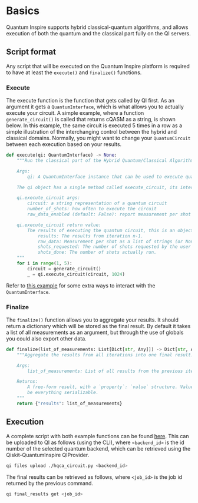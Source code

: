 # Basics

Quantum Inspire supports hybrid classical-quantum algorithms, and allows execution of both the quantum and the classical part fully on the QI servers.

## Script format

Any script that will be executed on the Quantum Inspire platform is required to have at least the `execute()` and `finalize()` functions.

### Execute

The execute function is the function that gets called by QI first. As an argument it gets a `QuantumInterface`, which is what allows you to actually execute your circuit. A simple example, where a function `generate_circuit()` is called that returns cQASM as a string, is shown below. In this example, the same circuit is executed 5 times in a row as a simple illustration of the interchanging control between the hybrid and classical domains. Normally, you might want to change your `QuantumCircuit` between each execution based on your results.

```python
def execute(qi: QuantumInterface) -> None:
    """Run the classical part of the Hybrid Quantum/Classical Algorithm.

    Args:
        qi: A QuantumInterface instance that can be used to execute quantum circuits

    The qi object has a single method called execute_circuit, its interface is described below:

    qi.execute_circuit args:
        circuit: a string representation of a quantum circuit
        number_of_shots: how often to execute the circuit
        raw_data_enabled (default: False): report measurement per shot (if supported by backend type)

    qi.execute_circuit return value:
        The results of executing the quantum circuit, this is an object with the following attributes
            results: The results from iteration n-1.
            raw_data: Measurement per shot as a list of strings (or None if disabled).
            shots_requested: The number of shots requested by the user for the previous iteration.
            shots_done: The number of shots actually run.
    """
    for i in range(1, 5):
        circuit = generate_circuit()
        _ = qi.execute_circuit(circuit, 1024)
```

Refer to [this example](./hqca_circuit.py) for some extra ways to interact with the `QuantumInterface`.

### Finalize

The `finalize()` function allows you to aggregate your results. It should return a dictionary which will be stored as the final result. By default it takes a list of all measurements as an argument, but through the use of globals you could also export other data.

```python
def finalize(list_of_measurements: List[Dict[str, Any]]) -> Dict[str, Any]:
    """Aggregate the results from all iterations into one final result.

    Args:
        list_of_measurements: List of all results from the previous iterations.

    Returns:
        A free-form result, with a `property`: `value` structure. Value can
        be everything serializable.
    """
    return {"results": list_of_measurements}
```

## Execution

A complete script with both example functions can be found [here](./hqca_circuit.py). This can be uploaded to QI as follows (using the CLI), where `<backend_id>` is the id number of the selected quantum backend, which can be retrieved using the Qiskit-QuantumInspire QIProvider.

```bash
qi files upload ./hqca_circuit.py <backend_id>
```

The final results can be retrieved as follows, where `<job_id>` is the job id returned by the previous command.

```bash
qi final_results get <job_id>
```
